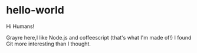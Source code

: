 # hello-world

Hi Humans!

Grayre here,I like Node.js and coffeescript (that's what I'm made of!)
I found Git more interesting than I thought.
